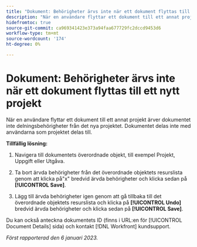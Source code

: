 ```yaml
---
title: "Dokument: Behörigheter ärvs inte när ett dokument flyttas till ett nytt projekt"
description: "När en användare flyttar ett dokument till ett annat projekt ärver dokumentet inte delningsbehörigheter från det nya projektet. Dokumentet delas inte med användarna som projektet delas till. "
hidefromtoc: true
source-git-commit: ca969341423e373a94faa677729fc2dccd9453d6
workflow-type: tm+mt
source-wordcount: '174'
ht-degree: 0%

---
```



# Dokument: Behörigheter ärvs inte när ett dokument flyttas till ett nytt projekt

<!-- This Known Issue is on the TOC for both Workfront and Workfront Proof-->

<!--This issue has been closed as won't fix, but no reason.-->

När en användare flyttar ett dokument till ett annat projekt ärver dokumentet inte delningsbehörigheter från det nya projektet. Dokumentet delas inte med användarna som projektet delas till.

**Tillfällig lösning:**

1. Navigera till dokumentets överordnade objekt, till exempel Projekt, Uppgift eller Utgåva.

1. Ta bort ärvda behörigheter från det överordnade objektets resurslista genom att klicka på&quot;x&quot; bredvid ärvda behörigheter och klicka sedan på **[!UICONTROL Save]**.

1. Lägg till ärvda behörigheter igen genom att gå tillbaka till det överordnade objektets resurslista och klicka på **[!UICONTROL Undo]** bredvid ärvda behörigheter och klicka sedan på **[!UICONTROL Save]**.

Du kan också anteckna dokumentets ID (finns i URL:en för [!UICONTROL Document Details] sida) och kontakt [!DNL Workfront] kundsupport.

_Först rapporterad den 6 januari 2023._

